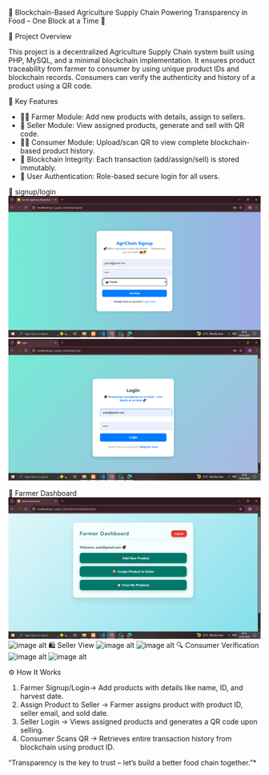 🌾 Blockchain-Based Agriculture Supply Chain
 Powering Transparency in Food – One Block at a Time 🔗

 📌 Project Overview

This project is a decentralized Agriculture Supply Chain system built using PHP, MySQL, and a minimal blockchain implementation. It ensures product traceability from farmer to consumer by using unique product IDs and blockchain records. Consumers can verify the authenticity and history of a product using a QR code.

🎯 Key Features

- 👨‍🌾 Farmer Module: Add new products with details, assign to sellers.
- 🛒 Seller Module: View assigned products, generate and sell with QR code.
- 🧑‍💼 Consumer Module: Upload/scan QR to view complete blockchain-based product history.
- 🔗 Blockchain Integrity: Each transaction (add/assign/sell) is stored immutably.
- 🔐 User Authentication: Role-based secure login for all users.


📸 signup/login
![image alt](https://github.com/shivashankargouda01/BlockChainProject/blob/fa04a9d70e5a6a3c3ca6b953e35da2d04c83366e/Screenshots/Screenshot%20(302).png)
![image alt](https://github.com/shivashankargouda01/BlockChainProject/blob/13e07916449f7962cfa762cc143467a5907fb560/Screenshots/Screenshot%20(303).png)

👤 Farmer Dashboard
![image alt](https://github.com/shivashankargouda01/BlockChainProject/blob/10d5b67ab1a669b3fc7d2ce7e2fbc6ae9bfcc3cd/Screenshots/Screenshot%20(304).png)
![image alt]()
🛍️ Seller View
![image alt]()
![image alt]()
🔍 Consumer Verification
![image alt]()
![image alt]()

⚙ How It Works

1. Farmer Signup/Login→ Add products with details like name, ID, and harvest date.
2. Assign Product to Seller → Farmer assigns product with product ID, seller email, and sold date.
3. Seller Login → Views assigned products and generates a QR code upon selling.
4. Consumer Scans QR → Retrieves entire transaction history from blockchain using product ID.



“Transparency is the key to trust – let’s build a better food chain together.”*

